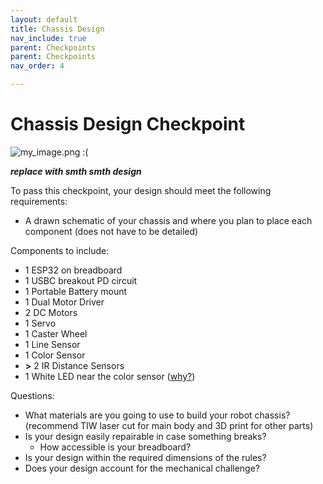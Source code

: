 ```yaml
---
layout: default
title: Chassis Design
nav_include: true
parent: Checkpoints
parent: Checkpoints
nav_order: 4

---
```


# Chassis Design Checkpoint
<img src="{{ '/_assets/images/my_image.png' | prepend: site.baseurl }}" alt="my_image.png :(">

***replace with smth smth design***


To pass this checkpoint, your design should meet the following requirements:
* A drawn schematic of your chassis and where you plan to place each component (does not have to be detailed)

Components to include:
* 1 ESP32 on breadboard
* 1 USBC breakout PD circuit
* 1 Portable Battery mount
* 1 Dual Motor Driver
* 2 DC Motors
* 1 Servo
* 1 Caster Wheel
* 1 Line Sensor
* 1 Color Sensor
* __>__ 2 IR Distance Sensors
* 1 White LED near the color sensor ([why?](https://ut-ras.github.io/RobotathonESP32/sensors-and-actuators/color-sensors))

Questions:
* What materials are you going to use to build your robot chassis? (recommend TIW laser cut for main body and 3D print for other parts)
* Is your design easily repairable in case something breaks?
    * How accessible is your breadboard?
* Is your design within the required dimensions of the rules?
* Does your design account for the mechanical challenge?